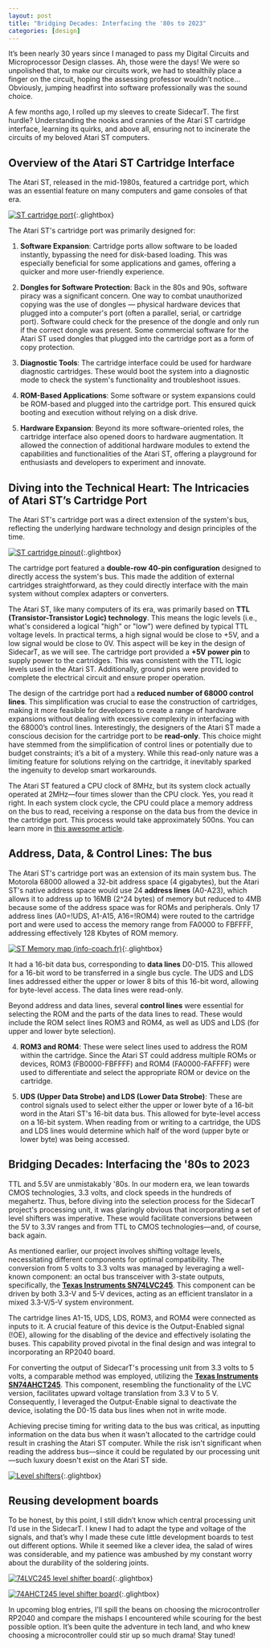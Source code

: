 ```yaml
---
layout: post
title: "Bridging Decades: Interfacing the '80s to 2023"
categories: [design]
---
```


It’s been nearly 30 years since I managed to pass my Digital Circuits and Microprocessor Design classes. Ah, those were the days! We were so unpolished that, to make our circuits work, we had to stealthily place a finger on the circuit, hoping the assessing professor wouldn’t notice… Obviously, jumping headfirst into software professionally was the sound choice.

A few months ago, I rolled up my sleeves to create SidecarT. The first hurdle? Understanding the nooks and crannies of the Atari ST cartridge interface, learning its quirks, and above all, ensuring not to incinerate the circuits of my beloved Atari ST computers.

## Overview of the Atari ST Cartridge Interface

The Atari ST, released in the mid-1980s, featured a cartridge port, which was an essential feature on many computers and game consoles of that era. 


[![ST cartridge port](/assets/blog/images/520stcartridgeview.jpeg)](/assets/blog/images/520stcartridgeview.jpeg){:.glightbox}

The Atari ST's cartridge port was primarily designed for:

1. **Software Expansion**: Cartridge ports allow software to be loaded instantly, bypassing the need for disk-based loading. This was especially beneficial for some applications and games, offering a quicker and more user-friendly experience.

2. **Dongles for Software Protection**: Back in the 80s and 90s, software piracy was a significant concern. One way to combat unauthorized copying was the use of dongles — physical hardware devices that plugged into a computer's port (often a parallel, serial, or cartridge port). Software could check for the presence of the dongle and only run if the correct dongle was present. Some commercial software for the Atari ST used dongles that plugged into the cartridge port as a form of copy protection.

3. **Diagnostic Tools**: The cartridge interface could be used for hardware diagnostic cartridges. These would boot the system into a diagnostic mode to check the system's functionality and troubleshoot issues.

4. **ROM-Based Applications**: Some software or system expansions could be ROM-based and plugged into the cartridge port. This ensured quick booting and execution without relying on a disk drive.

5. **Hardware Expansion**: Beyond its more software-oriented roles, the cartridge interface also opened doors to hardware augmentation. It allowed the connection of additional hardware modules to extend the capabilities and functionalities of the Atari ST, offering a playground for enthusiasts and developers to experiment and innovate.

## Diving into the Technical Heart: The Intricacies of Atari ST’s Cartridge Port

The Atari ST's cartridge port was a direct extension of the system's bus, reflecting the underlying hardware technology and design principles of the time.

[![ST cartridge pinout](/assets/blog/images/stcartport.png)](/assets/blog/images/stcartport.png){:.glightbox}

The cartridge port featured a **double-row 40-pin configuration** designed to directly access the system's bus. This made the addition of external cartridges straightforward, as they could directly interface with the main system without complex adapters or converters.

The Atari ST, like many computers of its era, was primarily based on **TTL (Transistor-Transistor Logic) technology**. This means the logic levels (i.e., what's considered a logical "high" or "low") were defined by typical TTL voltage levels. In practical terms, a high signal would be close to +5V, and a low signal would be close to 0V. This aspect will be key in the design of SidecarT, as we will see. The cartridge port provided a **+5V power pin** to supply power to the cartridges. This was consistent with the TTL logic levels used in the Atari ST. Additionally, ground pins were provided to complete the electrical circuit and ensure proper operation.

The design of the cartridge port had a **reduced number of 68000 control lines**. This simplification was crucial to ease the construction of cartridges, making it more feasible for developers to create a range of hardware expansions without dealing with excessive complexity in interfacing with the 68000’s control lines. Interestingly, the designers of the Atari ST made a conscious decision for the cartridge port to be **read-only**. This choice might have stemmed from the simplification of control lines or potentially due to budget constraints; it’s a bit of a mystery. While this read-only nature was a limiting feature for solutions relying on the cartridge, it inevitably sparked the ingenuity to develop smart workarounds.

The Atari ST featured a CPU clock of 8MHz, but its system clock actually operated at 2MHz—four times slower than the CPU clock. Yes, you read it right. In each system clock cycle, the CPU could place a memory address on the bus to read, receiving a response on the data bus from the device in the cartridge port. This process would take approximately 500ns. You can learn more in [this awesome article](https://pasti.fxatari.com/68kdocs/AtariSTCycleCounting.html).

## Address, Data, & Control Lines: The bus

The Atari ST's cartridge port was an extension of its main system bus. The Motorola 68000 allowed a 32-bit address space (4 gigabytes), but the Atari ST's native address space would use 24 **address lines** (A0-A23), which allows it to address up to 16MB (2^24 bytes) of memory but reduced to 4MB because some of the address space was for ROMs and peripherals. Only 17 address lines (A0=!UDS, A1-A15, A16=!ROM4) were routed to the cartridge port and were used to access the memory range from FA0000 to FBFFFF, addressing effectively 128 Kbytes of ROM memory.

[![ST Memory map (info-coach.fr)](/assets/blog/images/stmemorymap_french.jpeg)](/assets/blog/images/stmemorymap_french.jpeg){:.glightbox}


It had a 16-bit data bus, corresponding to **data lines** D0-D15. This allowed for a 16-bit word to be transferred in a single bus cycle. The UDS and LDS lines addressed either the upper or lower 8 bits of this 16-bit word, allowing for byte-level access. The data lines were read-only.

Beyond address and data lines, several **control lines** were essential for selecting the ROM and the parts of the data lines to read. These would include the ROM select lines ROM3 and ROM4, as well as UDS and LDS (for upper and lower byte selection).

4. **ROM3 and ROM4**: These were select lines used to address the ROM within the cartridge. Since the Atari ST could address multiple ROMs or devices, ROM3 (FB0000-FBFFFF) and ROM4 (FA0000-FAFFFF) were used to differentiate and select the appropriate ROM or device on the cartridge.

5. **UDS (Upper Data Strobe) and LDS (Lower Data Strobe)**: These are control signals used to select either the upper or lower byte of a 16-bit word in the Atari ST's 16-bit data bus. This allowed for byte-level access on a 16-bit system. When reading from or writing to a cartridge, the UDS and LDS lines would determine which half of the word (upper byte or lower byte) was being accessed.


## Bridging Decades: Interfacing the '80s to 2023

TTL and 5.5V are unmistakably '80s. In our modern era, we lean towards CMOS technologies, 3.3 volts, and clock speeds in the hundreds of megahertz. Thus, before diving into the selection process for the SidecarT project's processing unit, it was glaringly obvious that incorporating a set of level shifters was imperative. These would facilitate conversions between the 5V to 3.3V ranges and from TTL to CMOS technologies—and, of course, back again.

As mentioned earlier, our project involves shifting voltage levels, necessitating different components for optimal compatibility. The conversion from 5 volts to 3.3 volts was managed by leveraging a well-known component: an octal bus transceiver with 3-state outputs, specifically, the **[Texas Instruments SN74LVC245](https://www.ti.com/product/SN74LVC245A)**. This component can be driven by both 3.3-V and 5-V devices, acting as an efficient translator in a mixed 3.3-V/5-V system environment.

The cartridge lines A1-15, UDS, LDS, ROM3, and ROM4 were connected as inputs to it. A crucial feature of this device is the Output-Enabled signal (!OE), allowing for the disabling of the device and effectively isolating the buses. This capability proved pivotal in the final design and was integral to incorporating an RP2040 board.

​​For converting the output of SidecarT's processing unit from 3.3 volts to 5 volts, a comparable method was employed, utilizing the **[Texas Instruments SN74AHCT245](https://www.ti.com/product/SN74AHCT245/part-details/SN74AHCT245N)**. This component, resembling the functionality of the LVC version, facilitates upward voltage translation from 3.3 V to 5 V. Consequently, I leveraged the Output-Enable signal to deactivate the device, isolating the D0-15 data bus lines when not in write mode.

Achieving precise timing for writing data to the bus was critical, as inputting information on the data bus when it wasn't allocated to the cartridge could result in crashing the Atari ST computer. While the risk isn't significant when reading the address bus—since it could be regulated by our processing unit—such luxury doesn't exist on the Atari ST side.

[![Level shifters](/assets/blog/images/levelshifters.png)](/assets/blog/images/levelshifters.png){:.glightbox}


## Reusing development boards


To be honest, by this point, I still didn’t know which central processing unit I’d use in the SidecarT. I knew I had to adapt the type and voltage of the signals, and that’s why I made these cute little development boards to test out different options. While it seemed like a clever idea, the salad of wires was considerable, and my patience was ambushed by my constant worry about the durability of the soldering joints.

[![74LVC245 level shifter board](/assets/blog/images/levelshiftersboard74lvc245.png)](/assets/blog/images/levelshiftersboard74lvc245.png){:.glightbox}

[![74AHCT245 level shifter board](/assets/blog/images/levelshiftersboard74ahct245.png)](/assets/blog/images/levelshiftersboard74ahct245.png){:.glightbox}


In upcoming blog entries, I'll spill the beans on choosing the microcontroller RP2040 and compare the mishaps I encountered while scouring for the best possible option. It’s been quite the adventure in tech land, and who knew choosing a microcontroller could stir up so much drama! Stay tuned!


